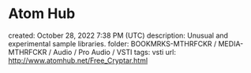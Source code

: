 # Atom Hub

created: October 28, 2022 7:38 PM (UTC)
description: Unusual and experimental sample libraries.
folder: BOOKMRKS-MTHRFCKR / MEDIA-MTHRFCKR / Audio / Pro Audio / VSTI
tags: vsti
url: http://www.atomhub.net/Free_Cryptar.html